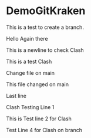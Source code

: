 # DemoGitKraken

This is a test to create a branch. 

Hello Again there

This is a newline to check Clash

This is a test Clash

Change file on main

This file changed on main

Last line

Clash Testing Line 1

This is Test line 2 for Clash

Test Line 4 for Clash on branch